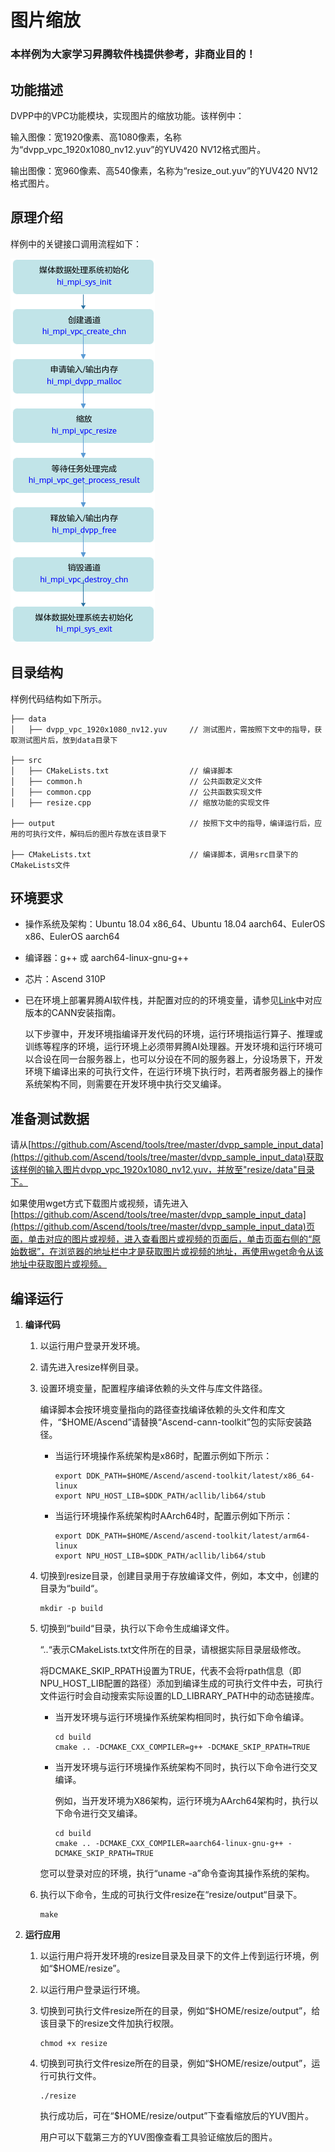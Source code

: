 # 图片缩放<a name="ZH-CN_TOPIC_0000001073131184"></a>

### 本样例为大家学习昇腾软件栈提供参考，非商业目的！

## 功能描述<a name="section09679311389"></a>

DVPP中的VPC功能模块，实现图片的缩放功能。该样例中：

输入图像：宽1920像素、高1080像素，名称为“dvpp_vpc_1920x1080_nv12.yuv”的YUV420 NV12格式图片。

输出图像：宽960像素、高540像素，名称为“resize_out.yuv”的YUV420 NV12格式图片。

## 原理介绍<a name="section19985135703818"></a>

样例中的关键接口调用流程如下：

![输入图片说明](vpc.png)

## 目录结构<a name="section1394162513386"></a>

样例代码结构如下所示。


```
├── data
│   ├── dvpp_vpc_1920x1080_nv12.yuv     // 测试图片，需按照下文中的指导，获取测试图片后，放到data目录下

├── src
│   ├── CMakeLists.txt                  // 编译脚本
│   ├── common.h                        // 公共函数定义文件
│   ├── common.cpp                      // 公共函数实现文件
│   ├── resize.cpp                      // 缩放功能的实现文件

├── output                              // 按照下文中的指导，编译运行后，应用的可执行文件，解码后的图片存放在该目录下

├── CMakeLists.txt                      // 编译脚本，调用src目录下的CMakeLists文件

```

## 环境要求<a name="section3833348101215"></a>

-   操作系统及架构：Ubuntu 18.04 x86\_64、Ubuntu 18.04 aarch64、EulerOS x86、EulerOS aarch64
-   编译器：g++ 或 aarch64-linux-gnu-g++
-   芯片：Ascend 310P
-   已在环境上部署昇腾AI软件栈，并配置对应的的环境变量，请参见[Link](https://www.hiascend.com/document)中对应版本的CANN安装指南。

       以下步骤中，开发环境指编译开发代码的环境，运行环境指运行算子、推理或训练等程序的环境，运行环境上必须带昇腾AI处理器。开发环境和运行环境可以合设在同一台服务器上，也可以分设在不同的服务器上，分设场景下，开发环境下编译出来的可执行文件，在运行环境下执行时，若两者服务器上的操作系统架构不同，则需要在开发环境中执行交叉编译。

## 准备测试数据<a name="section13133171616100"></a>

请从[https://github.com/Ascend/tools/tree/master/dvpp_sample_input_data](https://github.com/Ascend/tools/tree/master/dvpp_sample_input_data)获取该样例的输入图片dvpp_vpc_1920x1080_nv12.yuv，并放至"resize/data"目录下。

如果使用wget方式下载图片或视频，请先进入[https://github.com/Ascend/tools/tree/master/dvpp_sample_input_data](https://github.com/Ascend/tools/tree/master/dvpp_sample_input_data)页面，单击对应的图片或视频，进入查看图片或视频的页面后，单击页面右侧的“原始数据”，在浏览器的地址栏中才是获取图片或视频的地址，再使用wget命令从该地址中获取图片或视频。

## 编译运行<a name="section13133171616172"></a>

1.  **编译代码**

    1. 以运行用户登录开发环境。

    2. 请先进入resize样例目录。
    
    3. 设置环境变量，配置程序编译依赖的头文件与库文件路径。
  
        编译脚本会按环境变量指向的路径查找编译依赖的头文件和库文件，“$HOME/Ascend”请替换“Ascend-cann-toolkit”包的实际安装路径。
   
         -   当运行环境操作系统架构是x86时，配置示例如下所示：
      
             ```
             export DDK_PATH=$HOME/Ascend/ascend-toolkit/latest/x86_64-linux
             export NPU_HOST_LIB=$DDK_PATH/acllib/lib64/stub
             ```
      
         -   当运行环境操作系统架构时AArch64时，配置示例如下所示：
      
             ```
             export DDK_PATH=$HOME/Ascend/ascend-toolkit/latest/arm64-linux
             export NPU_HOST_LIB=$DDK_PATH/acllib/lib64/stub
             ```
   
     4. 切换到resize目录，创建目录用于存放编译文件，例如，本文中，创建的目录为“build“。
   
        ```
        mkdir -p build
        ```
   
     5. 切换到“build“目录，执行以下命令生成编译文件。
   
        “..“表示CMakeLists.txt文件所在的目录，请根据实际目录层级修改。
   
        将DCMAKE\_SKIP\_RPATH设置为TRUE，代表不会将rpath信息（即NPU_HOST_LIB配置的路径）添加到编译生成的可执行文件中去，可执行文件运行时会自动搜索实际设置的LD_LIBRARY_PATH中的动态链接库。
   
        - 当开发环境与运行环境操作系统架构相同时，执行如下命令编译。
   
           ```
           cd build
           cmake .. -DCMAKE_CXX_COMPILER=g++ -DCMAKE_SKIP_RPATH=TRUE
           ```
   
        - 当开发环境与运行环境操作系统架构不同时，执行以下命令进行交叉编译。
   
          例如，当开发环境为X86架构，运行环境为AArch64架构时，执行以下命令进行交叉编译。
          
          ```
          cd build
          cmake .. -DCMAKE_CXX_COMPILER=aarch64-linux-gnu-g++ -DCMAKE_SKIP_RPATH=TRUE
          ```
          
        您可以登录对应的环境，执行“uname -a”命令查询其操作系统的架构。
   
     6. 执行以下命令，生成的可执行文件resize在“resize/output“目录下。
   
         ```
         make
         ```
   
2. **运行应用**

     1. 以运行用户将开发环境的resize目录及目录下的文件上传到运行环境，例如“$HOME/resize”。

     2. 以运行用户登录运行环境。

     3. 切换到可执行文件resize所在的目录，例如“$HOME/resize/output”，给该目录下的resize文件加执行权限。

         ```
         chmod +x resize
         ```

     4. 切换到可执行文件resize所在的目录，例如“$HOME/resize/output”，运行可执行文件。

         ```
         ./resize
         ```

        执行成功后，可在“$HOME/resize/output”下查看缩放后的YUV图片。
        
        用户可以下载第三方的YUV图像查看工具验证缩放后的图片。
